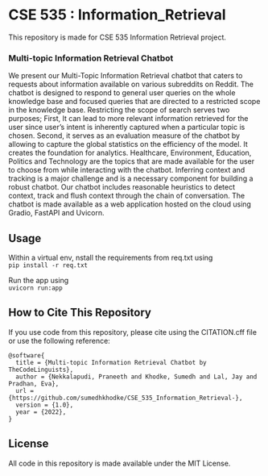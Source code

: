 # CSE 535 : Information_Retrieval
This repository is made for CSE 535 Information Retrieval project.
### Multi-topic Information Retrieval Chatbot
We present our Multi-Topic Information Retrieval chatbot that caters to requests about information available on various subreddits on Reddit. The chatbot is designed to respond to general user queries on the whole knowledge base and focused queries that are directed to a restricted scope in the knowledge base. Restricting the scope of search serves two purposes; First, It can lead to more relevant information retrieved for the user since user’s intent is inherently captured when a particular topic is chosen. Second, it serves as an evaluation measure of the chatbot by allowing to capture the global statistics on the efficiency of the model. It creates the foundation for analytics. Healthcare, Environment, Education, Politics and Technology are the topics that are made available for the user to choose from while interacting with the chatbot. Inferring context and tracking is a major challenge and is a necessary component for building a robust chatbot. Our chatbot includes reasonable heuristics to detect context, track and flush context through the chain of conversation. The chatbot is made available as a web application hosted on the cloud using Gradio, FastAPI and Uvicorn.

## Usage
Within a virtual env, nstall the requirements from req.txt using <br>
`pip install -r req.txt` <br>

Run the app using <br>
`uvicorn run:app` <br>

## How to Cite This Repository <a id="citing"></a>
If you use code from this repository, please cite using the CITATION.cff file or use the following reference:

```
@software{
  title = {Multi-topic Information Retrieval Chatbot by TheCodeLinguists},
  author = {Nekkalapudi, Praneeth and Khodke, Sumedh and Lal, Jay and Pradhan, Eva},
  url = {https://github.com/sumedhkhodke/CSE_535_Information_Retrieval-},
  version = {1.0},
  year = {2022},
}
```

## License

All code in this repository is made available under the MIT License.

